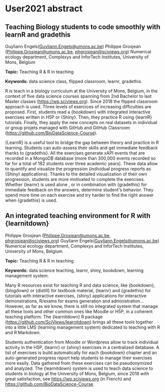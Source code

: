 # User2021 abstract

## Teaching Biology students to code smoothly with learnR and gradethis

Guyliann Engels(Guyliann.Engels@umons.ac.be)
Philippe Grosjean (Philippe.Grosjean@umons.ac.be, phgrosjean@sciviews.org)
Numerical ecology department, Complexys and InforTech Institutes, University of Mons, Belgium

**Topic:** Teaching R & R in teaching

**Keywords:** data science class, flipped classroom, learnr, gradethis.

R is teach in a biology curriculum at the University of Mons, Belgium, in the context of five data science courses spanning from 2nd Bachelor to last Master classes (https://wp.sciviews.org). Since 2018 the flipped classroom approach is used. Three levels of exercices of increasing difficulties are proposed. First, students read a {bookdown} with integrated interactive exercises written in H5P or {Shiny}. Then, they practice R using {learnR} tutorials. Finally, they apply the new concepts on real datasets in individual or group projets managed with GitHub and GitHub Classroom (https://github.com/BioDataScience-Course).

{LearnR} is a useful tool to bridge the gap between theory and practice in R learning. Students can auto-assess their skills and get immediate feedback thanks to {gradethis}. All the exercises generate xAPI events that are recorded in a MongoDB database (more than 300,000 events recorded so far for a total of 182 students over three academic years). These data allow to quantify and visualize the progression (individual progress reports as {Shiny} applications). Thanks to the detailed visualization of their own progression, students are more motivated to complete the exercises. Whether {learnr} is used alone , or in combination with {gradethis} for immediate feedback on the answers, determine student's behavior. They spend more time on each exercise and try harder to find the right answer when {gradethis} is used.

## An integrated teaching environment for R with {learnitdown}

Philippe Grosjean (Philippe.Grosjean@umons.ac.be, phgrosjean@sciviews.org)
Guyliann Engels(Guyliann.Engels@umons.ac.be)
Numerical ecology department, Complexys and InforTech Institutes, University of Mons, Belgium

**Topic:** Teaching R & R in teaching

**Keywords:** data science teaching, learnr, shiny, bookdown, learning management system.

Many R resources exist for teaching R and data science, like {bookdown}, {blogdown} or {distill} for textbook material, {learnr} and {gradethis} for tutorials with interactive exercises, {shiny} applications for interactive demonstrations, R/exams for exams generation and administration... However, as far as we know, there is still no integrated system that manage all these tools and other common ones like Moodle or H5P, in a coherent teaching platform. The {learnitdown} R package (https://github.com/SciViews/learnitdown) brings all these tools together into a little LMS (learning management system) dedicated to teaching with R and R Markdown.

Students authentication from Moodle or Wordpress allow to track individual activity in the H5P, {learnr} or {shiny} exercises in a centralized database. A list of exercises is build automatically for each {bookdown} chapter and an auto-generated progress report help students to manage their exercises more easily. Data gathered from these exercises can be pseudonymized and analyzed. The {learnitdown} system is used to teach data science to students in biology at the University of Mons, Belgium, since 2018 with great satisfaction, see https://wp.sciviews.org (in French) and https://github.com/BioDataScience-Course.
